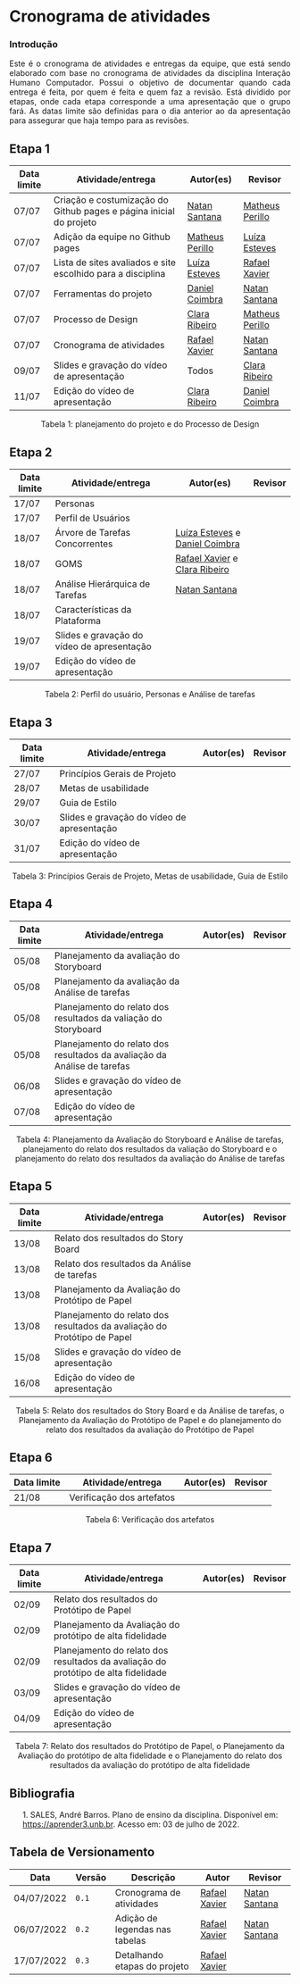 # Cronograma de atividades

### Introdução


<div style="text-align: justify">
Este é o cronograma de atividades e entregas da equipe, que está sendo elaborado com base no cronograma de atividades da disciplina Interação Humano Computador. Possui o objetivo de documentar quando cada entrega é feita, por quem é feita e quem faz a revisão. Está dividido por etapas, onde cada etapa corresponde a uma apresentação que o grupo fará. As datas limite são definidas para o dia anterior ao da apresentação para assegurar que haja tempo para as revisões.
</div>

## Etapa 1

Data limite  | Atividade/entrega | Autor(es) | Revisor
--------- | ----------------- | -------------- | ----------
07/07 | Criação e costumização do Github pages e página inicial do projeto | [Natan Santana](https://github.com/Neitan2001) | [Matheus Perillo](https://github.com/MatheusPerillo)
07/07 | Adição da equipe no Github pages | [Matheus Perillo](https://github.com/MatheusPerillo) | [Luíza Esteves](https://github.com/luiza-esteves)
07/07 | Lista de sites avaliados e site escolhido para a disciplina | [Luíza Esteves](https://github.com/luiza-esteves) | [Rafael Xavier](https://github.com/rafaelxavierr)
07/07 | Ferramentas do projeto | [Daniel Coimbra](https://github.com/DanielCoimbra) | [Natan Santana](https://github.com/Neitan2001)
07/07 | Processo de Design | [Clara Ribeiro](https://github.com/clara-ribeiro) | [Matheus Perillo](https://github.com/MatheusPerillo)
07/07 | Cronograma de atividades | [Rafael Xavier](https://github.com/rafaelxavierr) | [Natan Santana](https://github.com/Neitan2001)
09/07 | Slides e gravação do vídeo de apresentação | Todos | [Clara Ribeiro](https://github.com/clara-ribeiro)
11/07 | Edição do  vídeo de apresentação | [Clara Ribeiro](https://github.com/clara-ribeiro) | [Daniel Coimbra](https://github.com/DanielCoimbra)

<div style="text-align: center">
<p>Tabela 1: planejamento do projeto e do Processo de Design</p>
</div>


## Etapa 2


Data limite  | Atividade/entrega | Autor(es) | Revisor
--------- | ----------------- | -------------- | ----------
17/07 | Personas | 
17/07 | Perfil de Usuários |
18/07 | Árvore de Tarefas Concorrentes | [Luíza Esteves](https://github.com/luiza-esteves) e [Daniel Coimbra](https://github.com/DanielCoimbra)
18/07 | GOMS | [Rafael Xavier](https://github.com/rafaelxavierr) e [Clara Ribeiro](https://github.com/clara-ribeiro)
18/07 | Análise Hierárquica de Tarefas | [Natan Santana](https://github.com/Neitan2001)
18/07 | Características da Plataforma | 
19/07 | Slides e gravação do vídeo de apresentação |
19/07 | Edição do  vídeo de apresentação | 

<div style="text-align: center">
<p>Tabela 2: Perfil do usuário, Personas e Análise de tarefas</p>
</div>

## Etapa 3

Data limite  | Atividade/entrega | Autor(es) | Revisor
--------- | ----------------- | -------------- | ----------
27/07 | Princípios Gerais de Projeto | 
28/07 | Metas de usabilidade | 
29/07 | Guia de Estilo |
30/07 | Slides e gravação do vídeo de apresentação |
31/07 | Edição do  vídeo de apresentação |

<div style="text-align: center">
<p>Tabela 3: Princípios Gerais de Projeto, Metas de usabilidade, Guia de Estilo</p>
</div>

## Etapa 4

Data limite  | Atividade/entrega | Autor(es) | Revisor
--------- | ----------------- | -------------- | ----------
05/08 | Planejamento da avaliação do Storyboard | 
05/08 | Planejamento da avaliação da Análise de tarefas| 
05/08 | Planejamento do relato dos resultados da valiação do Storyboard |
05/08 | Planejamento do relato dos resultados da avaliação da Análise de tarefas |
06/08 | Slides e gravação do vídeo de apresentação |
07/08 | Edição do  vídeo de apresentação |

<div style="text-align: center">
<p>Tabela 4: Planejamento da Avaliação do Storyboard e Análise de tarefas, planejamento do relato dos resultados da valiação do Storyboard e o planejamento do relato dos resultados da avaliação do Análise de tarefas</p>
</div>

## Etapa 5

Data limite  | Atividade/entrega | Autor(es) | Revisor
--------- | ----------------- | -------------- | ----------
13/08 | Relato dos resultados do Story Board | 
13/08 | Relato dos resultados da Análise de tarefas | 
13/08 | Planejamento da Avaliação do Protótipo de Papel | 
13/08 | Planejamento do relato dos resultados da avaliação do Protótipo de Papel | 
15/08 | Slides e gravação do vídeo de apresentação | 
16/08 | Edição do  vídeo de apresentação | 

<div style="text-align: center">
<p>Tabela 5: Relato dos resultados do Story Board e da Análise de tarefas, o Planejamento da Avaliação do Protótipo de Papel e do planejamento do relato dos resultados da avaliação do Protótipo de Papel</p>
</div>

## Etapa 6

Data limite  | Atividade/entrega | Autor(es) | Revisor
--------- | ----------------- | -------------- | ----------
21/08 | Verificação dos artefatos | 


<div style="text-align: center">
<p>Tabela 6: Verificação dos artefatos</p>
</div>

## Etapa 7

Data limite  | Atividade/entrega | Autor(es) | Revisor
--------- | ----------------- | -------------- | ----------
02/09 | Relato dos resultados do Protótipo de Papel |
02/09 | Planejamento da Avaliação do protótipo de alta fidelidade |
02/09 | Planejamento do relato dos resultados da avaliação do protótipo de alta fidelidade |
03/09 | Slides e gravação do vídeo de apresentação | 
04/09 | Edição do  vídeo de apresentação |

<div style="text-align: center">
<p>Tabela 7: Relato dos resultados do Protótipo de Papel, o Planejamento da Avaliação do protótipo de alta fidelidade e o Planejamento do relato dos resultados da avaliação do protótipo de alta fidelidade</p>
</div>

## Bibliografia

 <p><ul>1. SALES, André Barros. Plano de ensino da disciplina. Disponível em: <a href="https://aprender3.unb.br">https://aprender3.unb.br</a>. Acesso em: 03 de julho de 2022.</ul></p>

## Tabela de Versionamento

| Data | Versão | Descrição | Autor | Revisor |
| ---- | ------ | --------- | ----- | ------- |
| 04/07/2022 | `0.1`  | Cronograma de atividades | [Rafael Xavier](https://github.com/rafaelxavierr) | [Natan Santana](https://github.com/Neitan2001)
| 06/07/2022 | `0.2`  | Adição de legendas nas tabelas | [Rafael Xavier](https://github.com/rafaelxavierr) | [Natan Santana](https://github.com/Neitan2001)
17/07/2022 | `0.3` | Detalhando etapas do projeto | [Rafael Xavier](https://github.com/rafaelxavierr) | 